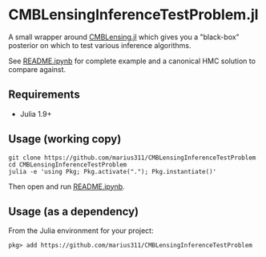 # CMBLensingInferenceTestProblem.jl

A small wrapper around [CMBLensing.jl](https://github.com/marius311/CMBLensing.jl) which gives you a "black-box" posterior on which to test various inference algorithms. 

See [README.ipynb](README.ipynb) for complete example and a canonical HMC solution to compare against.

## Requirements

* Julia 1.9+

## Usage (working copy)

```
git clone https://github.com/marius311/CMBLensingInferenceTestProblem
cd CMBLensingInferenceTestProblem
julia -e 'using Pkg; Pkg.activate("."); Pkg.instantiate()'
```

Then open and run [README.ipynb](README.ipynb).

## Usage (as a dependency)

From the Julia environment for your project:

```
pkg> add https://github.com/marius311/CMBLensingInferenceTestProblem
```
